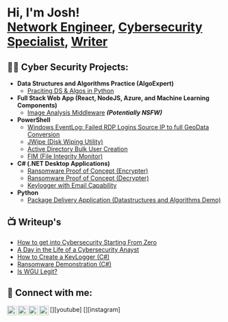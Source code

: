 <h1>Hi, I'm Josh! <br/><a href="https://github.com/lampmanjosh1">Network Engineer</a>, <a href="https://www.linkedin.com/in/lampmanjosh/">Cybersecurity Specialist</a>, <a href="https://www.youtube.com/c/lampmanjosh">Writer</a></h1>

<h2>👨‍💻 Cyber Security Projects:</h2>

- <b>Data Structures and Algorithms Practice (AlgoExpert)</b>
  - [Praciting DS & Algos in Python](https://github.com/lampmanjosh1/Algorithms-Practice)
- <b>Full Stack Web App (React, NodeJS, Azure, and Machine Learning Components)</b>
  - [Image Analysis Middleware](https://github.com/lampmanjosh1/4chan-Image-Analysis-Middleware-C964) <b><i>(Potentially NSFW)</b></i>
- <b>PowerShell</b>
  - [Windows EventLog: Failed RDP Logins Source IP to full GeoData Conversion](https://github.com/lampmanjosh1/Sentinel-Lab)
  - [JWipe (Disk Wiping Utility)](https://github.com/lampmanjosh1/Jwipe.PowerShell)
  - [Active Directory Bulk User Creation](https://github.com/lampmanjosh1/AD_PS)
  - [FIM (File Integrity Monitor)](https://github.com/lampmanjosh1/PowerShell-Integrity-FIM)
- <b>C# (.NET Desktop Applications)</b>
  - [Ransomware Proof of Concept (Encrypter)](https://github.com/lampmanjosh1/EncrypterPOC)
  - [Ransomware Proof of Concept (Decrypter)](https://github.com/lampmanjosh1/DecrypterPOC)
  - [Keylogger with Email Capability](https://github.com/lampmanjosh1/Key-Logger-With-Email)
- <b>Python</b>
  - [Package Delivery Application (Datastructures and Algorithms Demo)](https://github.com/lampmanjosh1/Package-Delivery-Pathfinding-Algorithm)

<h2>📺 Writeup's</h2>

- [How to get into Cybersecurity Starting From Zero](https://www.youtube.com/watch?v=a83ASGn_V_s)
- [A Day in the Life of a Cybersecurity Anayst](https://www.youtube.com/watch?v=uHy3oM7NnoU)
- [How to Create a KeyLogger (C#)](https://www.youtube.com/watch?v=N-L9hklSlNk)
- [Ransomware Demonstration (C#)](https://www.youtube.com/watch?v=OfvdQeh79s0)
- [Is WGU Legit?](https://www.youtube.com/watch?v=E2MwRWxDBkA)

<h2> 🤳 Connect with me:</h2>

[<img align="left" alt="lampmanjosh | YouTube" width="22px" src="https://cdn.jsdelivr.net/npm/simple-icons@v3/icons/youtube.svg" />][youtube]
[<img align="left" alt="lampmanjosh | Twitter" width="22px" src="https://cdn.jsdelivr.net/npm/simple-icons@v3/icons/twitter.svg" />][twitter]
[<img align="left" alt="lampmanjosh | LinkedIn" width="22px" src="https://cdn.jsdelivr.net/npm/simple-icons@v3/icons/linkedin.svg" />][linkedin]
[<img align="left" alt="lampmanjosh | Instagram" width="22px" src="https://cdn.jsdelivr.net/npm/simple-icons@v3/icons/instagram.svg" />][instagram]

[twitter]: https://twitter.com/lampmanjosh
[linkedin]: https://linkedin.com/in/lampmanjosh

<!--
**lampmanjosh1/lampmanjosh1** is a ✨ _special_ ✨ repository because its `README.md` (this file) appears on your GitHub profile.

Here are some ideas to get you started:

- 🔭 I’m currently working on ...
- 🌱 I’m currently learning ...
- 👯 I’m looking to collaborate on ...
- 🤔 I’m looking for help with ...
- 💬 Ask me about ...
- 📫 How to reach me: ...
- 😄 Pronouns: ...
- ⚡ Fun fact: ...
-->
